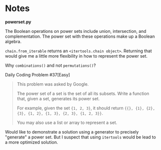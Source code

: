 # Notes

**powerset.py**

The Boolean operations on power sets include union, intersection, and complementation. The power set with these operations make up a Boolean algebra.

`chain.from_iterable` returns an `<itertools.chain object>`. Returning that would give me a little more flexibility in how to represent the power set.

Why `combinations()` and not `permutations()`?

Daily Coding Problem #37[Easy]

> This problem was asked by Google.
>
> The power set of a set is the set of all its subsets. Write a function that, given a set, generates its power set.
>
> For example, given the set `{1, 2, 3}`, it should return `{{}, {1}, {2}, {3}, {1, 2}, {1, 3}, {2, 3}, {1, 2, 3}}`.
>
> You may also use a list or array to represent a set.

Would like to demonstrate a solution using a generator to precisely "generate" a power set. But I suspect that using `itertools` would be lead to a more optimized solution.
